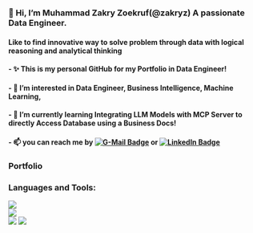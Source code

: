### 👋 Hi, I’m Muhammad Zakry Zoekruf(@zakryz) A passionate Data Engineer. 
#### Like to find innovative way to solve  problem through data with logical reasoning and analytical thinking
#### - ✨ This is my personal GitHub for my Portfolio in Data Engineer!
#### - 👀 I’m interested in Data Engineer, Business Intelligence, Machine Learning,
#### - 🌱 I’m currently learning Integrating LLM Models with MCP Server to directly Access Database using a Business Docs!
#### - 📫 you can reach me by [![G-Mail Badge](https://img.shields.io/badge/Gmail-D14836?style=for-the-badge&logo=gmail&logoColor=white)](https://zakizoukruf@gmail.com)  or [![LinkedIn Badge](https://img.shields.io/badge/LinkedIn-0077B5?style=for-the-badge&logo=linkedin&logoColor=white)](https://www.linkedin.com/in/muhammad-zakry-zoekruf)
### Portfolio



### Languages and Tools:
<code><img src="https://img.shields.io/badge/Python-FFD43B?style=for-the-badge&logo=python&logoColor=blue" /> </code>
<code><img src="https://img.shields.io/badge/PostgreSQL-316192?style=for-the-badge&logo=postgresql&logoColor=white" /> </code>
<code><img src="https://img.shields.io/badge/GitHub-100000?style=for-the-badge&logo=github&logoColor=white" /></code>
<img src="https://img.shields.io/badge/Pandas-2C2D72?style=for-the-badge&logo=pandas&logoColor=white" />                
